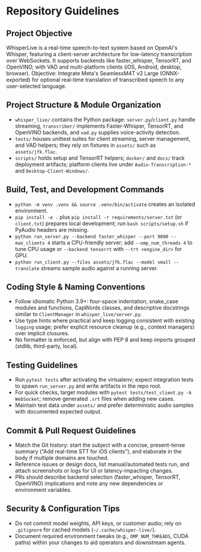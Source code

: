 # Repository Guidelines

## Project Objective

WhisperLive is a real-time speech-to-text system based on OpenAI's Whisper, featuring a client-server architecture for low-latency transcription over WebSockets. It supports backends like faster_whisper, TensorRT, and OpenVINO, with VAD and multi-platform clients (iOS, Android, desktop, browser). Objective: Integrate Meta's SeamlessM4T v2 Large (ONNX-exported) for optional real-time translation of transcribed speech to any user-selected language.

## Project Structure & Module Organization

- `whisper_live/` contains the Python package: `server.py`/`client.py` handle streaming, `transcriber/` implements Faster-Whisper, TensorRT, and OpenVINO backends, and `vad.py` supplies voice-activity detection.
- `tests/` houses unittest suites for client streaming, server management, and VAD helpers; they rely on fixtures in `assets/` such as `assets/jfk.flac`.
- `scripts/` holds setup and TensorRT helpers; `docker/` and `docs/` track deployment artifacts; platform clients live under `Audio-Transcription-*` and `Desktop-Client-Windows/`.

## Build, Test, and Development Commands

- `python -m venv .venv && source .venv/bin/activate` creates an isolated environment.
- `pip install -e .` plus `pip install -r requirements/server.txt` (or `client.txt`) prepares local development; run `bash scripts/setup.sh` if PyAudio headers are missing.
- `python run_server.py --backend faster_whisper --port 9090 --max_clients 4` starts a CPU-friendly server; add `--omp_num_threads 4` to tune CPU usage or `--backend tensorrt` with `--trt <engine_dir>` for GPU.
- `python run_client.py --files assets/jfk.flac --model small --translate` streams sample audio against a running server.

## Coding Style & Naming Conventions

- Follow idiomatic Python 3.9+: four-space indentation, snake_case modules and functions, CapWords classes, and descriptive docstrings similar to `ClientManager` in `whisper_live/server.py`.
- Use type hints where practical and keep logging consistent with existing `logging` usage; prefer explicit resource cleanup (e.g., context managers) over implicit closures.
- No formatter is enforced, but align with PEP 8 and keep imports grouped (stdlib, third-party, local).

## Testing Guidelines

- Run `pytest tests` after activating the virtualenv; expect integration tests to spawn `run_server.py` and write artifacts in the repo root.
- For quick checks, target modules with `pytest tests/test_client.py -k WebSocket`; remove generated `.srt` files when adding new cases.
- Maintain test data under `assets/` and prefer deterministic audio samples with documented expected output.

## Commit & Pull Request Guidelines

- Match the Git history: start the subject with a concise, present-tense summary (“Add real-time STT for iOS clients”), and elaborate in the body if multiple domains are touched.
- Reference issues or design docs, list manual/automated tests run, and attach screenshots or logs for UI or latency-impacting changes.
- PRs should describe backend selection (faster_whisper, TensorRT, OpenVINO) implications and note any new dependencies or environment variables.

## Security & Configuration Tips

- Do not commit model weights, API keys, or customer audio; rely on `.gitignore` for cached models (`~/.cache/whisper-live/`).
- Document required environment tweaks (e.g., `OMP_NUM_THREADS`, CUDA paths) within your changes to aid operators and downstream agents.
